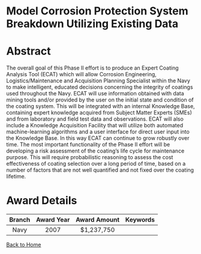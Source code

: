 
Model Corrosion Protection System Breakdown Utilizing Existing Data
===================================================================

# Abstract


The overall goal of this Phase II effort is to produce an Expert Coating Analysis Tool (ECAT) which will allow Corrosion Engineering, Logistics/Maintenance and Acquisition Planning Specialist within the Navy to make intelligent, educated decisions concerning the integrity of coatings used throughout the Navy.  ECAT will use information obtained with data mining tools and/or provided by the user on the initial state and condition of the coating system.  This will be integrated with an internal Knowledge Base, containing expert knowledge acquired from Subject Matter Experts (SMEs) and from laboratory and field test data and observations.  ECAT will also include a Knowledge Acquisition Facility that will utilize both automated machine-learning algorithms and a user interface for direct user input into the Knowledge Base.  In this way ECAT can continue to grow robustly over time.   The most important functionality of the Phase II effort will be developing a risk assessment of the coating’s life cycle for maintenance purpose. This will require probabilistic reasoning to assess the cost effectiveness of coating selection over a long period of time, based on a number of factors that are not well quantified and not fixed over the coating lifetime.  

# Award Details

|Branch|Award Year|Award Amount|Keywords|
| :---: | :---: | :---: | :---: |
|Navy|2007|$1,237,750||
  
  


[Back to Home](https://github.com/chrischow/dod_sbir_awards/JH/#2275)
